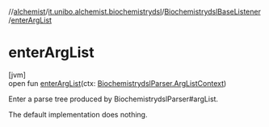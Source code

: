 //[alchemist](../../../index.md)/[it.unibo.alchemist.biochemistrydsl](../index.md)/[BiochemistrydslBaseListener](index.md)/[enterArgList](enter-arg-list.md)

# enterArgList

[jvm]\
open fun [enterArgList](enter-arg-list.md)(ctx: [BiochemistrydslParser.ArgListContext](../-biochemistrydsl-parser/-arg-list-context/index.md))

Enter a parse tree produced by BiochemistrydslParser#argList. 

The default implementation does nothing.
